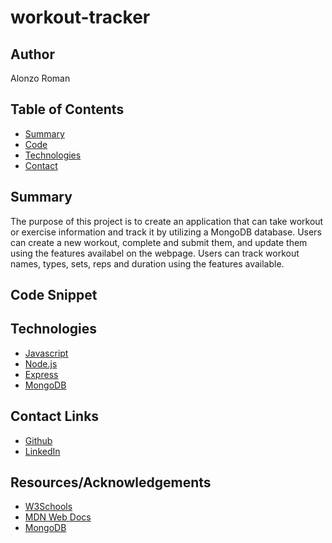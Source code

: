 # workout-tracker

## Author
Alonzo Roman

## Table of Contents
* [Summary](#Summary)
* [Code](#Code-Snippet)
* [Technologies](#Technologies)
* [Contact](#Contact-Links)

## Summary
The purpose of this project is to create an application that can take workout or exercise information and track it by utilizing a MongoDB database. Users can create a new workout, complete and submit them, and update them using the features availabel on the webpage. Users can track workout names, types, sets, reps and duration using the features available.

## Code Snippet



## Technologies

- [Javascript](https://developer.mozilla.org/en-US/docs/Web/JavaScript)
- [Node.js](https://nodejs.org/en/docs/)
- [Express](https://expressjs.com/)
- [MongoDB](https://www.mongodb.com/)



## Contact Links

- [Github](https://github.com/alonzofroman)
- [LinkedIn](https://www.linkedin.com/in/alonzo-roman/")

## Resources/Acknowledgements 

- [W3Schools](https://www.w3schools.com/)
- [MDN Web Docs](https://developer.mozilla.org/en-US/)
- [MongoDB](https://docs.mongodb.com/manual/reference/operator/aggregation/sum/)